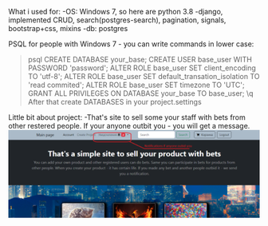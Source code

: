 What i used for:
-OS: Windows 7, so here are python 3.8
-django, implemented CRUD, search(postgres-search), pagination, signals, bootstrap+css, mixins
-db: postgres

PSQL for people with Windows 7 - you can write commands in lower case:
>psql
>CREATE DATABASE your_base;
>CREATE USER base_user WITH PASSWORD 'password';
>ALTER ROLE base_user SET client_encoding TO 'utf-8';
>ALTER ROLE base_user SET default_transation_isolation TO 'read commited';
>ALTER ROLE base_user SET timezone TO 'UTC';
>GRANT ALL PRIVILEGES ON DATABASE your_base TO base_user;
>\q
After that create DATABASES in your project.settings

Little bit about project:
 -That's site to sell some your staff with bets from other restered people. If your anyone outbit you - you will get a message.
 ![Image alt](https://github.com/gorgick/bets/raw/master/static/images/Notification1.png)
 
